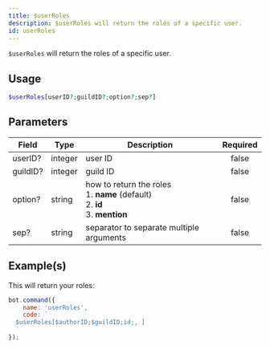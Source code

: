 ```yaml
---
title: $userRoles
description: $userRoles will return the roles of a specific user.
id: userRoles
---
```


`$userRoles` will return the roles of a specific user.

## Usage

```php
$userRoles[userID?;guildID?;option?;sep?]
```

## Parameters

| Field    | Type    | Description                                                                                  | Required |
|----------|---------|----------------------------------------------------------------------------------------------|:--------:|
| userID?  | integer | user ID                                                                                      |  false   |
| guildID? | integer | guild ID                                                                                     |  false   |
| option?  | string  | how to return the roles <br /> 1. **name** (default) <br /> 2. **id** <br /> 3. **mention** |  false   |
| sep?     | string  | separator to separate multiple arguments                                                     |  false   |

## Example(s)

This will return your roles:

```javascript
bot.command({
    name: 'userRoles',
    code: `
  $userRoles[$authorID;$guildID;id;, ]
  `
});
```
